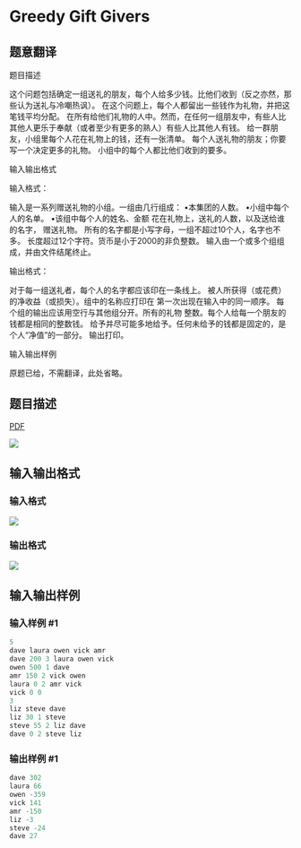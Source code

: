 # Greedy Gift Givers

## 题意翻译

题目描述

这个问题包括确定一组送礼的朋友，每个人给多少钱。比他们收到（反之亦然，那些认为送礼与冷嘲热讽）。 在这个问题上，每个人都留出一些钱作为礼物，并把这笔钱平均分配。 在所有给他们礼物的人中。然而，在任何一组朋友中，有些人比其他人更乐于奉献（或者至少有更多的熟人）有些人比其他人有钱。 给一群朋友，小组里每个人花在礼物上的钱，还有一张清单。 每个人送礼物的朋友；你要写一个决定更多的礼物。 小组中的每个人都比他们收到的要多。

输入输出格式

输入格式：

输入是一系列赠送礼物的小组。一组由几行组成： •本集团的人数。 •小组中每个人的名单。 •该组中每个人的姓名、金额 花在礼物上，送礼的人数，以及送给谁的名字， 赠送礼物。 所有的名字都是小写字母，一组不超过10个人，名字也不多。 长度超过12个字符。货币是小于2000的非负整数。 输入由一个或多个组组成，并由文件结尾终止。

输出格式：

对于每一组送礼者，每个人的名字都应该印在一条线上。 被人所获得（或花费）的净收益（或损失）。组中的名称应打印在 第一次出现在输入中的同一顺序。 每个组的输出应该用空行与其他组分开。所有的礼物 整数。每个人给每一个朋友的钱都是相同的整数钱。 给予并尽可能多地给予。任何未给予的钱都是固定的，是个人“净值”的一部分。 输出打印。

输入输出样例

原题已给，不需翻译，此处省略。

## 题目描述

[problemUrl]: https://uva.onlinejudge.org/index.php?option=com_onlinejudge&Itemid=8&category=3&page=show_problem&problem=55

[PDF](https://uva.onlinejudge.org/external/1/p119.pdf)

![](https://cdn.luogu.com.cn/upload/vjudge_pic/UVA119/2df169b2c7883cbae33f00f04cd37ddcc73d1bcc.png)

## 输入输出格式

### 输入格式

![](https://cdn.luogu.com.cn/upload/vjudge_pic/UVA119/911b0c41427447bd81f29f962535886e37043e7c.png)

### 输出格式

![](https://cdn.luogu.com.cn/upload/vjudge_pic/UVA119/c8782a40d91f9235712e00b75d3c5cf09e44802a.png)

## 输入输出样例

### 输入样例 #1

```cpp
5
dave laura owen vick amr
dave 200 3 laura owen vick
owen 500 1 dave
amr 150 2 vick owen
laura 0 2 amr vick
vick 0 0
3
liz steve dave
liz 30 1 steve
steve 55 2 liz dave
dave 0 2 steve liz
```


### 输出样例 #1

```cpp
dave 302
laura 66
owen -359
vick 141
amr -150
liz -3
steve -24
dave 27
```


